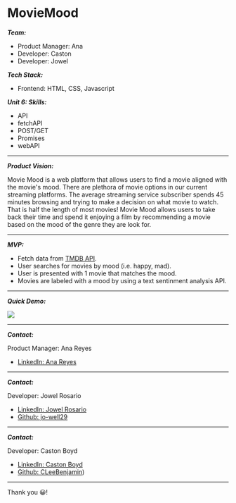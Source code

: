 # MovieMood

***Team:***

* Product Manager: Ana
* Developer: Caston
* Developer: Jowel
  
***Tech Stack:***

* Frontend: HTML, CSS, Javascript

***Unit 6: Skills:***

* API
* fetchAPI
* POST/GET
* Promises
* webAPI

___
***Product Vision:***

Movie Mood is a web platform that allows users to find a movie aligned with the movie's mood. There are plethora of movie options in our current streaming platforms. The average streaming service subscriber spends 45 minutes browsing and trying to make a decision on what movie to watch. That is half the length of most movies! Movie Mood allows users to take back their time and spend it enjoying a film by recommending a movie based on the mood of the genre they are look for.

___
***MVP:***

* Fetch data from [TMDB API](https://developers.themoviedb.org/4/getting-started/authorization).
* User searches for movies by mood (i.e. happy, mad).
* User is presented with 1 movie that matches the mood.
* Movies are labeled with a mood by using a text sentinment analysis API.
  
___

***Quick Demo:***

![](imgs/preview.gif)


___

***Contact:***

Product Manager: Ana Reyes

* [LinkedIn: Ana Reyes](https://www.linkedin.com/in/anavreyes/)

___

***Contact:***

Developer: Jowel Rosario

* [LinkedIn: Jowel Rosario](https://www.linkedin.com/in/jowel-rosario/)
* [Github: jo-well29](https://github.com/jo-well29)
  
___

***Contact:***

Developer: Caston Boyd

* [LinkedIn: Caston Boyd](https://www.linkedin.com/in/castonboyd/)
* [Github: CLeeBenjamin](https://github.com/CLeeBenjamin))
___

Thank you 😀!
